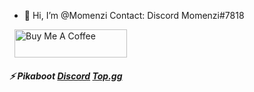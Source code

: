 - 👋 Hi, I’m @Momenzi
Contact: Discord Momenzi#7818

<a href="https://www.buymeacoffee.com/momenzi" target="_tab"><img src="https://www.buymeacoffee.com/assets/img/custom_images/orange_img.png" alt="Buy Me A Coffee" style="height: 45px !important;width: 180px !important; margin: 0px 8px" /></a>
##### ⚡ Pikaboot [Discord](https://discord.gg/BCeds9gZDQ) [Top.gg](https://top.gg/bot/784320458744791050) 
